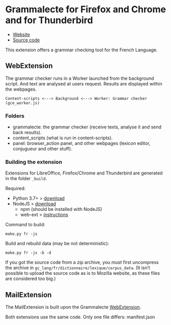# Grammalecte for Firefox and Chrome and for Thunderbird

* [Website](https://grammalecte.net)
* [Source code](http://code.grammalecte.net:8080/home)

This extension offers a grammar checking tool for the French Language.


## WebExtension

The grammar checker runs in a Worker launched from the background script.
And text are analysed at users request. Results are displayed within
the webpages.

    Content-scripts <---> Background <---> Worker: Grammar checker (gce_worker.js)


### Folders

* grammalecte: the grammar checker (receive texts, analyse it and send back results).
* content_scripts (what is run in content-scripts).
* panel: browser_action panel, and other webpages (lexicon editor, conjugueur and other stuff).


### Building the extension

Extensions for LibreOffice, Firefox/Chrome and Thunderbird are generated in the folder `_build`.

Required:

* Python 3.7+ > [download](https://www.python.org/)
* NodeJS > [download](https://nodejs.org/)
  * npm (should be installed with NodeJS)
  * web-ext > [instructions](https://extensionworkshop.com/documentation/develop/getting-started-with-web-ext/)

Command to build:

    make.py fr -js

Build and rebuild data (may be not deterministic):

    make.py fr -js -b -d

If you got the source code from a zip archive, you must first uncompress the archive
in `gc_lang/fr/dictionnaire/lexique/corpus_data`. (It isn’t possible to upload the
source code as is to Mozilla website, as these files are considered too big.)


## MailExtension

The MailExtension is built upon the Grammalecte [WebExtension](https://addons.mozilla.org/fr/firefox/addon/grammalecte-fr/).

Both extensions use the same code. Only one file differs: manifest.json
